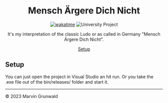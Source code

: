 
<div align="center">	

# Mensch Ärgere Dich Nicht
	
[![wakatime](https://wakatime.com/badge/user/fe1c7aae-3cff-469c-a058-a56a168a71dc/project/59cbe905-bc04-42af-bf91-b663e62092d6.svg?style=for-the-badge)](https://wakatime.com/badge/user/fe1c7aae-3cff-469c-a058-a56a168a71dc/project/59cbe905-bc04-42af-bf91-b663e62092d6) ![University Project](https://img.shields.io/badge/university-project-orange?style=for-the-badge)
	
It's my interpretation of the classic Ludo or as called in Germany "Mensch Ärgere Dich Nicht".
	
[Setup](#setup)
</div>

## Setup

You can just open the project in Visual Studio an hit run. Or you take the .exe file out of the bin/releases/ folder and start it.


---
&copy; 2023 Marvin Grunwald
